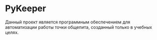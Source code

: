 # PyKeeper
Данный проект является программным обеспечением для автоматизации работы точки общепита, созданный только в учебных целях.
